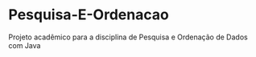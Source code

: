 # Pesquisa-E-Ordenacao
 Projeto acadêmico para a disciplina de Pesquisa e Ordenação de Dados com Java

